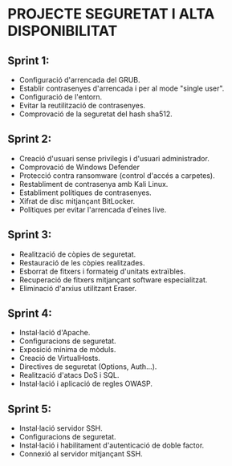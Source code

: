 # PROJECTE SEGURETAT I ALTA DISPONIBILITAT

## Sprint 1:

 - Configuració d'arrencada del GRUB.
 - Establir contrasenyes d'arrencada  i per al mode "single user".
 - Configuració de l'entorn.
 - Evitar la reutilització de contrasenyes.
 - Comprovació de la seguretat del hash sha512.

## Sprint 2:

  - Creació d'usuari sense privilegis i d'usuari administrador.
  - Comprovació de Windows Defender 
  - Protecció contra ransomware (control d'accés a carpetes).
  - Restabliment de contrasenya amb Kali Linux.
  - Establiment polítiques de contrasenyes.
  - Xifrat de disc mitjançant BitLocker.
  - Polítiques per evitar l'arrencada d'eines live.
  
  
## Sprint 3:

- Realització de còpies de seguretat.
- Restauració de les còpies realitzades.
- Esborrat de fitxers i formateig d'unitats extraïbles.
- Recuperació de fitxers mitjançant software especialitzat.
- Eliminació d'arxius utilitzant Eraser.   
 
## Sprint 4:

- Instal·lació d'Apache.
- Configuracions de seguretat.
- Exposició mínima de mòduls.
- Creació de VirtualHosts.
- Directives de seguretat (Options, Auth...).
- Realització d'atacs DoS i SQL.
- Instal·lació i aplicació de regles OWASP.

## Sprint 5:

- Instal·lació servidor SSH.
- Configuracions de seguretat.
- Instal·lació i habilitament d'autenticació de doble factor.
- Connexió al servidor mitjançant SSH.
